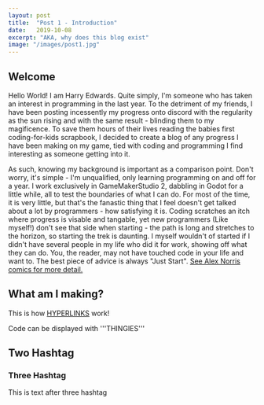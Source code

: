 ```yaml
---
layout: post
title:  "Post 1 - Introduction"
date:   2019-10-08
excerpt: "AKA, why does this blog exist"
image: "/images/post1.jpg"
---
```


## Welcome
Hello World! I am Harry Edwards. 
Quite simply, I'm someone who has taken an interest in programming in the last year. To the detriment of my friends, I have been posting incessently my progress onto discord with the regularity as the sun rising and with the same result - blinding them to my magificence. To save them hours of their lives reading the babies first coding-for-kids scrapbook, I decided to create a blog of any progress I have been making on my game, tied with coding and programming I find interesting as someone getting into it.

As such, knowing my background is important as a comparison point. Don't worry, it's simple - I'm unqualified, only learning programming on and off for a year. I work exclusively in GameMakerStudio 2, dabbling in Godot for a little while, all to test the boundaries of what I can do. For most of the time, it is very little, but that's the fanastic thing that I feel doesn't get talked about a lot by programmers - how satisfying it is. Coding scratches an itch where progress is visable and tangable, yet new programmers (Like myself!) don't see that side when starting - the path is long and stretches to the horizon, so starting the trek is daunting. I myself wouldn't of started if I didn't have several people in my life who did it for work, showing off what they can do. You, the reader, may not have touched code in your life and want to. The best piece of advice is always "Just Start". [See Alex Norris comics for more detail.](https://webcomicname.com/post/183722270609)

## What am I making?



This is how [HYPERLINKS](https://reddit.com/) work!

Code can be displayed with '''THINGIES'''

## Two Hashtag
### Three Hashtag
This is text after three hashtag